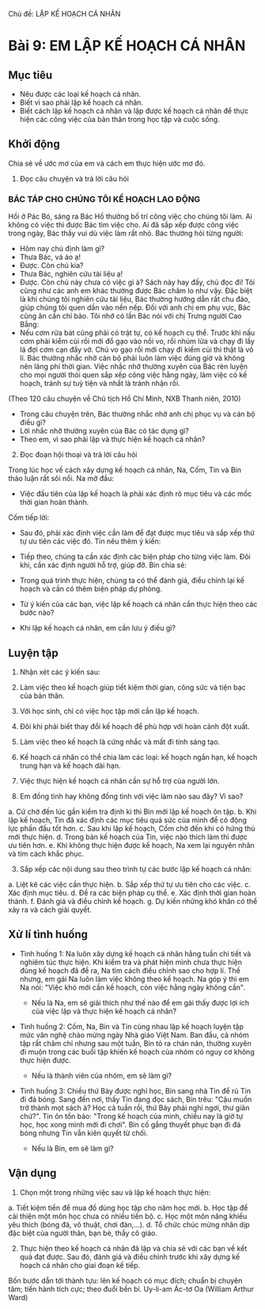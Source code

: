 Chủ đề: LẬP KẾ HOẠCH CÁ NHÂN

# Bài 9: EM LẬP KẾ HOẠCH CÁ NHÂN

## Mục tiêu

- Nêu được các loại kế hoạch cá nhân.
- Biết vì sao phải lập kế hoạch cá nhân.
- Biết cách lập kế hoạch cá nhân và lập được kế hoạch cá nhân để thực hiện các công việc của bản thân trong học tập và cuộc sống.

## Khởi động

Chia sẻ về ước mơ của em và cách em thực hiện ước mơ đó.

1. Đọc câu chuyện và trả lời câu hỏi

### BÁC TÁP CHO CHÚNG TÔI KẾ HOẠCH LAO ĐỘNG

Hồi ở Pác Bó, sáng ra Bác Hồ thường bố trí công việc cho chúng tôi làm. Ai không có việc thì được Bác tìm việc cho. Ai đã sắp xếp được công việc trong ngày, Bác thấy vui dù việc làm rất nhỏ. Bác thường hỏi từng người:
- Hôm nay chú định làm gì?
- Thưa Bác, vá áo ạ!
- Được. Còn chú kia?
- Thưa Bác, nghiên cứu tài liệu ạ!
- Được. Còn chú này chưa có việc gì à? Sách này hay đấy, chú đọc đi!
Tôi cũng như các anh em khác thường được Bác chăm lo như vậy. Đặc biệt là khi chúng tôi nghiên cứu tài liệu, Bác thường hướng dẫn rất chu đáo, giúp chúng tôi quen dần vào nền nếp. Đối với anh chị em phụ vực, Bác cũng ân cần chỉ bảo. Tôi nhớ có lần Bác nói với chị Trưng người Cao Bằng:
- Nếu cơm rửa bát cũng phải có trật tự, có kế hoạch cụ thể. Trước khi nấu cơm phải kiểm củi rồi mới đổ gạo vào nồi vo, rồi nhúm lửa và chạy đi lấy lá đợi cơm cạn đầy vờ. Chú vo gạo rồi mới chạy đi kiếm củi thì thật là vô lí.
Bác thường nhắc nhở cán bộ phải luôn làm việc đúng giờ và không nên lãng phí thời gian. Việc nhắc nhở thường xuyên của Bác rèn luyện cho mọi người thói quen sắp xếp công việc hằng ngày, làm việc có kế hoạch, tránh sự tuỳ tiện và nhất là tránh nhận rồi.

(Theo 120 câu chuyện về Chủ tịch Hồ Chí Minh, NXB Thanh niên, 2010)

- Trong câu chuyện trên, Bác thường nhắc nhở anh chị phục vụ và cán bộ điều gì?
- Lời nhắc nhở thường xuyên của Bác có tác dụng gì?
- Theo em, vì sao phải lập và thực hiện kế hoạch cá nhân?

2. Đọc đoạn hội thoại và trả lời câu hỏi

Trong lúc học về cách xây dựng kế hoạch cá nhân, Na, Cốm, Tin và Bin thảo luận rất sôi nổi. Na mở đầu:
- Việc đầu tiên của lập kế hoạch là phải xác định rõ mục tiêu và các mốc thời gian hoàn thành.

Cốm tiếp lời:
- Sau đó, phải xác định việc cần làm để đạt được mục tiêu và sắp xếp thứ tự ưu tiên các việc đó.
Tin nêu thêm ý kiến:
- Tiếp theo, chúng ta cần xác định các biện pháp cho từng việc làm. Đôi khi, cần xác định người hỗ trợ, giúp đỡ.
Bin chia sẻ:
- Trong quá trình thực hiện, chúng ta có thể đánh giá, điều chỉnh lại kế hoạch và cần có thêm biện pháp dự phòng.

- Từ ý kiến của các bạn, việc lập kế hoạch cá nhân cần thực hiện theo các bước nào?
- Khi lập kế hoạch cá nhân, em cần lưu ý điều gì?

## Luyện tập

1. Nhận xét các ý kiến sau:

1. Làm việc theo kế hoạch giúp tiết kiệm thời gian, công sức và tiện bạc của bản thân.
2. Với học sinh, chỉ có việc học tập mới cần lập kế hoạch.
3. Đôi khi phải biết thay đổi kế hoạch để phù hợp với hoàn cảnh đột xuất.
4. Làm việc theo kế hoạch là cứng nhắc và mất đi tính sáng tạo.
5. Kế hoạch cá nhân có thể chia làm các loại: kế hoạch ngắn hạn, kế hoạch trung hạn và kế hoạch dài hạn.
6. Việc thực hiện kế hoạch cá nhân cần sự hỗ trợ của người lớn.

2. Em đồng tình hay không đồng tình với việc làm nào sau đây? Vì sao?

a. Cứ chờ đến lúc gần kiểm tra định kì thì Bin mới lập kế hoạch ôn tập.
b. Khi lập kế hoạch, Tin đã xác định các mục tiêu quá sức của mình để có động lực phấn đấu tốt hơn.
c. Sau khi lập kế hoạch, Cốm chờ đến khi có hứng thú mới thực hiện.
d. Trong bản kế hoạch của Tin, việc nào thích làm thì được ưu tiên hơn.
e. Khi không thực hiện được kế hoạch, Na xem lại nguyên nhân và tìm cách khắc phục.

3. Sắp xếp các nội dung sau theo trình tự các bước lập kế hoạch cá nhân:

a. Liệt kê các việc cần thực hiện.
b. Sắp xếp thứ tự ưu tiên cho các việc.
c. Xác định mục tiêu.
d. Đề ra các biện pháp cụ thể.
e. Xác định thời gian hoàn thành.
f. Đánh giá và điều chỉnh kế hoạch.
g. Dự kiến những khó khăn có thể xảy ra và cách giải quyết.

## Xử lí tình huống

- Tình huống 1:
    Na luôn xây dựng kế hoạch cá nhân hằng tuần chi tiết và nghiêm túc thực hiện. Khi kiểm tra và phát hiện mình chưa thực hiện đúng kế hoạch đã đề ra, Na tìm cách điều chỉnh sao cho hợp lí. Thế nhưng, em gái Na luôn làm việc không theo kế hoạch. Na góp ý thì em Na nói: "Việc khó mới cần kế hoạch, còn việc hằng ngày không cần".
    - Nếu là Na, em sẽ giải thích như thế nào để em gái thấy được lợi ích của việc lập và thực hiện kế hoạch cá nhân?

- Tình huống 2:
    Cốm, Na, Bin và Tin cùng nhau lập kế hoạch luyện tập mức văn nghệ chào mừng ngày Nhà giáo Việt Nam. Ban đầu, cả nhóm tập rất chăm chỉ nhưng sau một tuần, Bin tỏ ra chán nản, thường xuyên đi muộn trong các buổi tập khiến kế hoạch của nhóm có nguy cơ không thực hiện được.
    - Nếu là thành viên của nhóm, em sẽ làm gì?

- Tình huống 3:
    Chiều thứ Bảy được nghỉ học, Bin sang nhà Tin để rủ Tin đi đá bóng. Sang đến nơi, thấy Tin đang đọc sách, Bin trêu: "Cậu muốn trở thành mọt sách à? Học cả tuần rồi, thứ Bảy phải nghỉ ngơi, thư giãn chứ?". Tin ôn tồn bảo: "Trong kế hoạch của mình, chiều nay là giờ tự học, học xong mình mới đi chơi". Bin cố gắng thuyết phục bạn đi đá bóng nhưng Tin vẫn kiên quyết từ chối.
    - Nếu là Bin, em sẽ làm gì?

## Vận dụng

1. Chọn một trong những việc sau và lập kế hoạch thực hiện:

a. Tiết kiệm tiền để mua đồ dùng học tập cho năm học mới.
b. Học tập để cải thiện một môn học chưa có nhiều tiến bộ.
c. Học một môn năng khiếu yêu thích (bóng đá, võ thuật, chơi đàn,...).
d. Tổ chức chúc mừng nhân dịp đặc biệt của người thân, bạn bè, thầy cô giáo.

2. Thực hiện theo kế hoạch cá nhân đã lập và chia sẻ với các bạn về kết quả đạt được. Sau đó, đánh giá và điều chỉnh trước khi xây dựng kế hoạch cá nhân cho giai đoạn kế tiếp.

Bốn bước dẫn tới thành tựu: lên kế hoạch có mục đích; chuẩn bị chuyên tâm; tiến hành tích cực; theo đuổi bền bỉ.
Uy-li-am Ác-tơ Oa (William Arthur Ward)
